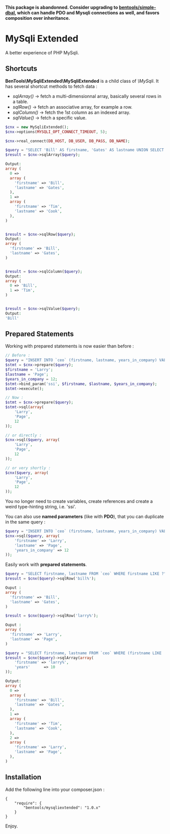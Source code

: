 **This package is abandonned. Consider upgrading to [bentools/simple-dbal](https://github.com/bpolaszek/simple-dbal), which can handle PDO and Mysqli connections as well, and favors composition over inheritance.**

MySqli Extended
===============

A better experience of PHP MySqli.

Shortcuts
---------

**BenTools\MySqliExtended\MySqliExtended** is a child class of *\MySqli*. It has several shortcut methods to fetch data :

- *sqlArray()* -> fetch a multi-dimensionnal array, basically several rows in a table.
- *sqlRow()* -> fetch an associative array, for example a row.
- *sqlColumn()* -> fetch the 1st column as an indexed array.
- *sqlValue()* -> fetch a specific value.

```php
$cnx = new MySqliExtended();
$cnx->options(MYSQLI_OPT_CONNECT_TIMEOUT, 5);

$cnx->real_connect(DB_HOST, DB_USER, DB_PASS, DB_NAME);

$query = "SELECT 'Bill' AS firstname, 'Gates' AS lastname UNION SELECT 'Tim' AS firstname, 'Cook' AS lastname";
$result = $cnx->sqlArray($query);

Output:
array (
  0 => 
  array (
    'firstname' => 'Bill',
    'lastname' => 'Gates',
  ),
  1 => 
  array (
    'firstname' => 'Tim',
    'lastname' => 'Cook',
  ),
)


$result = $cnx->sqlRow($query);
Output:
array (
  'firstname' => 'Bill',
  'lastname' => 'Gates',
)


$result = $cnx->sqlColumn($query);
Output:
array (
  0 => 'Bill',
  1 => 'Tim',
)


$result = $cnx->sqlValue($query);
Output:
'Bill'
```

Prepared Statements
-------------------

Working with prepared statements is now easier than before :
```php
// Before :
$query = "INSERT INTO `ceo` (firstname, lastname, years_in_company) VALUES (?, ?, ?)";
$stmt = $cnx->prepare($query);
$firstname = 'Larry';
$lastname = 'Page';
$years_in_company = 12;
$stmt->bind_param('ssi', $firstname, $lastname, $years_in_company);
$stmt->execute();

// Now :
$stmt = $cnx->prepare($query);
$stmt->sql(array(
    'Larry',
    'Page',
    12
));

// or directly :
$cnx->sql($query, array(
    'Larry',
    'Page',
    12
));

// or very shortly :
$cnx($query, array(
    'Larry',
    'Page',
    12
));
```
You no longer need to create variables, create references and create a weird type-hinting string, i.e. 'ssi'.

You can also use **named parameters** (like with **PDO**), that you can duplicate in the same query :
```php
$query = "INSERT INTO `ceo` (firstname, lastname, years_in_company) VALUES (:firstname, :lastname, :years_in_company) ON DUPLICATE KEY UPDATE years_in_company = :years_in_company";
$cnx->sql($query, array(
    'firstname' => 'Larry',
    'lastname' => 'Page',
    'years_in_company' => 12
));
```

Easily work with **prepared statements**.

```php
$query = "SELECT firstname, lastname FROM `ceo` WHERE firstname LIKE ?";
$result = $cnx($query)->sqlRow('bill%');

Ouput :
array (
  'firstname' => 'Bill',
  'lastname' => 'Gates',
)

$result = $cnx($query)->sqlRow('larry%');

Ouput :
array (
  'firstname' => 'Larry',
  'lastname' => 'Page',
)

$query = "SELECT firstname, lastname FROM `ceo` WHERE (firstname LIKE :firstname OR years_in_company > :years)";
$result = $cnx($query)->sqlArray(array(
    'firstname' => 'larry%',
    'years'      => 10
));

Output:
array (
  0 => 
  array (
    'firstname' => 'Bill',
    'lastname' => 'Gates',
  ),
  1 => 
  array (
    'firstname' => 'Tim',
    'lastname' => 'Cook',
  ),
  2 => 
  array (
    'firstname' => 'Larry',
    'lastname' => 'Page',
  ),
)

```

Installation
------------
Add the following line into your composer.json :

    {
        "require": {
            "bentools/mysqliextended": "1.0.x"
        }
    }  
    
Enjoy.
